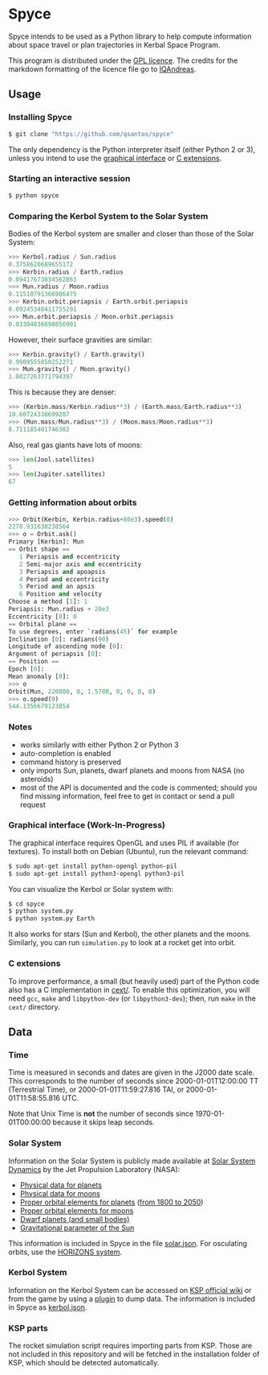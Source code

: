 Spyce
=====

Spyce intends to be used as a Python library to help compute information about
space travel or plan trajectories in Kerbal Space Program.

This program is distributed under the [GPL licence](LICENCE.md). The credits
for the markdown formatting of the licence file go to
[IQAndreas](https://github.com/IQAndreas/markdown-licenses).



Usage
-----


### Installing Spyce


```bash
$ git clone "https://github.com/qsantos/spyce"
```

The only dependency is the Python interpreter itself (either Python 2 or 3),
unless you intend to use the [graphical interface](#graphical-interface) or [C
extensions](#c-extensions).


### Starting an interactive session

```bash
$ python spyce
```


### Comparing the Kerbol System to the Solar System

Bodies of the Kerbol system are smaller and closer than those of the Solar
System:

```python
>>> Kerbol.radius / Sun.radius
0.3758620689655172
>>> Kerbin.radius / Earth.radius
0.09417673834562863
>>> Mun.radius / Moon.radius
0.11510791366906475
>>> Kerbin.orbit.periapsis / Earth.orbit.periapsis
0.09245340411755291
>>> Mun.orbit.periapsis / Moon.orbit.periapsis
0.03304836098856901
```

However, their surface gravities are similar:

```python
>>> Kerbin.gravity() / Earth.gravity()
0.9989555850252271
>>> Mun.gravity() / Moon.gravity()
1.0027263771794397
```

This is because they are denser:

```python
>>> (Kerbin.mass/Kerbin.radius**3) / (Earth.mass/Earth.radius**3)
10.60724338699287
>>> (Mun.mass/Mun.radius**3) / (Moon.mass/Moon.radius**3)
8.711185401746382
```

Also, real gas giants have lots of moons:

```python
>>> len(Jool.satellites)
5
>>> len(Jupiter.satellites)
67
```


### Getting information about orbits

```python
>>> Orbit(Kerbin, Kerbin.radius+80e3).speed(0)
2278.931638238564
>>> o = Orbit.ask()
Primary [Kerbin]: Mun
== Orbit shape ==
   1 Periapsis and eccentricity
   2 Semi-major axis and eccentricity
   3 Periapsis and apoapsis
   4 Period and eccentricity
   5 Period and an apsis
   6 Position and velocity
Choose a method [1]: 1
Periapsis: Mun.radius + 20e3
Eccentricity [0]: 0
== Orbital plane ==
To use degrees, enter `radians(45)` for example
Inclination [0]: radians(90)
Longitude of ascending node [0]:
Argument of periapsis [0]:
== Position ==
Epoch [0]:
Mean anomaly [0]:
>>> o
Orbit(Mun, 220000, 0, 1.5708, 0, 0, 0, 0)
>>> o.speed(0)
544.1356679123854
```


### Notes

* works similarly with either Python 2 or Python 3
* auto-completion is enabled
* command history is preserved
* only imports Sun, planets, dwarf planets and moons from NASA (no asteroids)
* most of the API is documented and the code is commented; should you find
  missing information, feel free to get in contact or send a pull request


### Graphical interface (Work-In-Progress)

The graphical interface requires OpenGL and uses PIL if available (for
textures). To install both on Debian (Ubuntu), run the relevant command:

```bash
$ sudo apt-get install python-opengl python-pil
$ sudo apt-get install python3-opengl python3-pil
```

You can visualize the Kerbol or Solar system with:

```bash
$ cd spyce
$ python system.py
$ python system.py Earth
```

It also works for stars (Sun and Kerbol), the other planets and the moons.
Similarly, you can run `simulation.py` to look at a rocket get into orbit.


### C extensions

To improve performance, a small (but heavily used) part of the Python code also
has a C implementation in [cext/](cext/). To enable this optimization, you will
need `gcc`, `make` and `libpython-dev` (or `libpython3-dev`); then, run `make`
in the `cext/` directory.



Data
----

### Time

Time is measured in seconds and dates are given in the J2000 date scale. This
corresponds to the number of seconds since 2000-01-01T12:00:00 TT (Terrestrial
Time), or 2000-01-01T11:59:27.816 TAI, or 2000-01-01T11:58:55.816 UTC.

Note that Unix Time is **not** the number of seconds since 1970-01-01T00:00:00
because it skips leap seconds.


### Solar System

Information on the Solar System is publicly made available at [Solar System
Dynamics](http://www.jpl.nasa.gov/) by the Jet Propulsion Laboratory (NASA):

* [Physical data for planets](http://ssd.jpl.nasa.gov/?planet_phys_par)
* [Physical data for moons](http://ssd.jpl.nasa.gov/?sat_phys_par)
* [Proper orbital elements for planets](http://ssd.jpl.nasa.gov/?planet_pos)
([from 1800 to 2050](http://ssd.jpl.nasa.gov/txt/p_elem_t1.txt))
* [Proper orbital elements for moons](http://ssd.jpl.nasa.gov/?sat_elem)
* [Dwarf planets (and small bodies)](http://ssd.jpl.nasa.gov/sbdb.cgi)
* [Gravitational parameter of the Sun](http://ssd.jpl.nasa.gov/?constants)

This information is included in Spyce in the file [solar.json](solar.json). For
osculating orbits, use the [HORIZONS
system](http://ssd.jpl.nasa.gov/?horizons).


### Kerbol System

Information on the Kerbol System can be accessed on [KSP official
wiki](http://wiki.kerbalspaceprogram.com/wiki/Kerbol_System) or from the game
by using a [plugin](modump/) to dump data. The information is included in Spyce
as [kerbol.json](kerbol.json).


### KSP parts

The rocket simulation script requires importing parts from KSP. Those are not
included in this repository and will be fetched in the installation folder of
KSP, which should be detected automatically.
